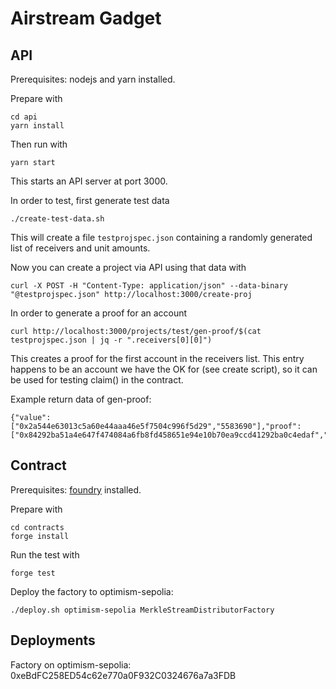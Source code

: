 # Airstream Gadget

## API

Prerequisites: nodejs and yarn installed.

Prepare with
```
cd api
yarn install
```

Then run with
```
yarn start
```
This starts an API server at port 3000.

In order to test, first generate test data
```
./create-test-data.sh
```

This will create a file `testprojspec.json` containing a randomly generated list of receivers and unit amounts.

Now you can create a project via API using that data with
```
curl -X POST -H "Content-Type: application/json" --data-binary "@testprojspec.json" http://localhost:3000/create-proj
```

In order to generate a proof for an account
```
curl http://localhost:3000/projects/test/gen-proof/$(cat testprojspec.json | jq -r ".receivers[0][0]")
```
This creates a proof for the first account in the receivers list.
This entry happens to be an account we have the OK for (see create script), so it can be used for testing claim() in the contract.

Example return data of gen-proof:
```
{"value":["0x2a544e63013c5a60e44aaa46e5f7504c996f5d29","5583690"],"proof":["0x84292ba51a4e647f474084a6fb8fd458651e94e10b70ea9ccd41292ba0c4edaf","0xa7d371e292b866148510dd01515192457ed74926c39be3c1193de06139c4f8de","0xfb89831f398a4b663095a1016f7a2945a3580319be57cf02680220e42a1ccafa","0x53da17c42a7e8bf3a737aa13d7fc981f388d777062e71fffed2c755248691625","0x699a3b97093a6625e0d3e9251b35b1949a0c2e59529ce644feeeadc8d8978780","0xca6a6c1cec5c0235962e3547161b22218c1c78448e0e53ccfb317977ddf3c9eb","0xc28300b358c9b54cf9d9085b3f3ca2f6601fcc045252ba62958bf81854180a91","0x46b82cdc4b479f0ddaea7f5bc5c47e1f0bced9f8a157950c810e44371001cd0f","0xf666fa882407d831ea5d7c6861587e49c141065e90395a7563391551a7e740a1","0x3bbf3bdd1a9b33a7d4fc7ad7ad4b6a56fd0008e9930d0a102f081b4561d9281c"]}
```

## Contract

Prerequisites: [foundry](https://getfoundry.sh/) installed.

Prepare with
```
cd contracts
forge install
```

Run the test with
```
forge test
```

Deploy the factory to optimism-sepolia:
```
./deploy.sh optimism-sepolia MerkleStreamDistributorFactory
```

## Deployments

Factory on optimism-sepolia: 0xeBdFC258ED54c62e770a0F932C0324676a7a3FDB